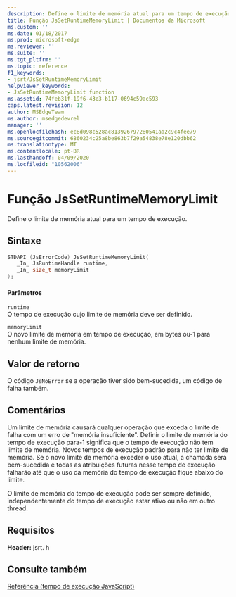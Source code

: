 ```yaml
---
description: Define o limite de memória atual para um tempo de execução.
title: Função JsSetRuntimeMemoryLimit | Documentos da Microsoft
ms.custom: ''
ms.date: 01/18/2017
ms.prod: microsoft-edge
ms.reviewer: ''
ms.suite: ''
ms.tgt_pltfrm: ''
ms.topic: reference
f1_keywords:
- jsrt/JsSetRuntimeMemoryLimit
helpviewer_keywords:
- JsSetRuntimeMemoryLimit function
ms.assetid: 74feb31f-19f6-43e3-b117-0694c59ac593
caps.latest.revision: 12
author: MSEdgeTeam
ms.author: msedgedevrel
manager: ''
ms.openlocfilehash: ec8d098c528ac813926797280541aa2c9c4fee79
ms.sourcegitcommit: 6860234c25a8be863b7f29a54838e78e120dbb62
ms.translationtype: MT
ms.contentlocale: pt-BR
ms.lasthandoff: 04/09/2020
ms.locfileid: "10562006"
---
```

# Função JsSetRuntimeMemoryLimit
Define o limite de memória atual para um tempo de execução.  
  
## Sintaxe  
  
```cpp  
STDAPI_(JsErrorCode) JsSetRuntimeMemoryLimit(  
   _In_ JsRuntimeHandle runtime,  
   _In_ size_t memoryLimit  
);  
```  
  
#### Parâmetros  
 `runtime`  
 O tempo de execução cujo limite de memória deve ser definido.  
  
 `memoryLimit`  
 O novo limite de memória em tempo de execução, em bytes ou-1 para nenhum limite de memória.  
  
## Valor de retorno  
 O código `JsNoError` se a operação tiver sido bem-sucedida, um código de falha também.  
  
## Comentários  
 Um limite de memória causará qualquer operação que exceda o limite de falha com um erro de "memória insuficiente". Definir o limite de memória do tempo de execução para-1 significa que o tempo de execução não tem limite de memória. Novos tempos de execução padrão para não ter limite de memória. Se o novo limite de memória exceder o uso atual, a chamada será bem-sucedida e todas as atribuições futuras nesse tempo de execução falharão até que o uso da memória do tempo de execução fique abaixo do limite.  
  
 O limite de memória do tempo de execução pode ser sempre definido, independentemente do tempo de execução estar ativo ou não em outro thread.  
  
## Requisitos  
 **Header:** jsrt. h  
  
## Consulte também  
 [Referência (tempo de execução JavaScript)](../chakra-hosting/reference-javascript-runtime.md)